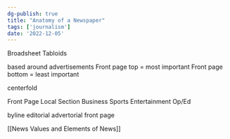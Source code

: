 ```yaml
---
dg-publish: true
title: "Anatomy of a Newspaper"
tags: ['journalism']
date: '2022-12-05'
---
```


Broadsheet 
Tabloids

based around advertisements
Front page top = most important
Front page bottom = least important

centerfold 

Front Page
Local Section
Business
Sports
Entertainment
Op/Ed

byline
editorial
advertorial
front page 


[[News Values and Elements of News]]